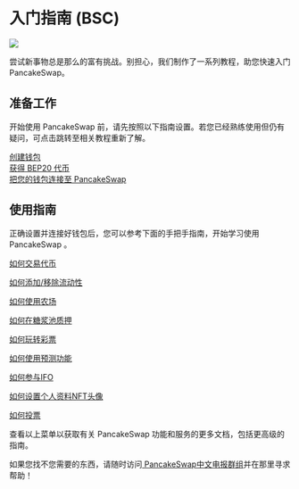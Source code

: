 # 入门指南 (BSC)

![](https://gblobscdn.gitbook.com/assets%2F-MHREX7DHcljbY5IkjgJ%2F-MbAMObsweNRS-pDqIid%2F-MbAOS6qTp\_O-x9ZkROg%2Fdocs%20masthead%20\(15\).png?alt=media\&token=77a0592a-82b8-4cf9-92ab-998f40719f77)

尝试新事物总是那么的富有挑战。别担心，我们制作了一系列教程，助您快速入门 PancakeSwap。

## 准备工作

开始使用 PancakeSwap 前，请先按照以下指南设置。若您已经熟练使用但仍有疑问，可点击跳转至相关教程重新了解。

[创建钱包](wallet-guide.md)\
[获得 BEP20 代币](bep20-guide.md)\
[把您的钱包连接至 PancakeSwap](connection-guide.md)

## 使用指南

正确设置并连接好钱包后，您可以参考下面的手把手指南，开始学习使用 PancakeSwap 。

[如何交易代币](../../chan-pin/pancakeswap-exchange/ru-he-jin-hang-jiao-yi.md)

[如何添加/移除流动性](../../chan-pin/pancakeswap-exchange/tian-jia-yi-chu-liu-dong-xing.md)

[如何使用农场](../../chan-pin/yield-farming/)

[如何在糖浆池质押](../../chan-pin/syrup-pools/)

[如何玩转彩票](../../chan-pin/lottery/)

[如何使用预测功能](../../chan-pin/yu-ce/)

[如何参与IFO](../../chan-pin/ifo-initial-farm-offering/)

[如何设置个人资料NFT头像](../../chan-pin/nft-shi-chang/nft-ge-ren-dang-an-xi-tong/)

[如何投票](../../zhi-li-dai-bi-jing-ji/voting/)

查看以上菜单以获取有关 PancakeSwap 功能和服务的更多文档，包括更高级的指南。

如果您找不您需要的东西，请随时访问[ PancakeSwap中文电报群组](https://t.me/PancakeSwap\_CN)并在那里寻求帮助！
